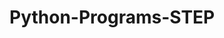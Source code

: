 # Python-Programs-STEP
        
   
                  
                                  
                            
                                        
               
      
